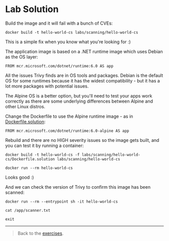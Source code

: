 # Lab Solution

Build the image and it will fail with a bunch of CVEs:

```
docker build -t hello-world-cs labs/scanning/hello-world-cs
```

This is a simple fix when you know what you're looking for :)

The application image is based on a .NET runtime image which uses Debian as the OS layer:

```
FROM mcr.microsoft.com/dotnet/runtime:6.0 AS app
```

All the issues Trivy finds are in OS tools and packages. Debian is the default OS for some runtimes because it has the widest compatibility - but it has a lot more packages with potential issues.

The Alpine OS is a better option, but you'll need to test your apps work correctly as there are some underlying differences between Alpine and other Linux distros.

Change the Dockerfile to use the Alpine runtime image - as in [Dockerfile.solution](./hello-world-cs/Dockerfile.solution):

```
FROM mcr.microsoft.com/dotnet/runtime:6.0-alpine AS app
```

Rebuild and there are no HIGH severity issues so the image gets built, and you can test it by running a container:

```
docker build -t hello-world-cs -f labs/scanning/hello-world-cs/Dockerfile.solution labs/scanning/hello-world-cs

docker run --rm hello-world-cs
```

Looks good :)

And we can check the version of Trivy to confirm this image has been scanned:

```
docker run --rm --entrypoint sh -it hello-world-cs

cat /app/scanner.txt

exit
```

___
> Back to the [exercises](README.md).